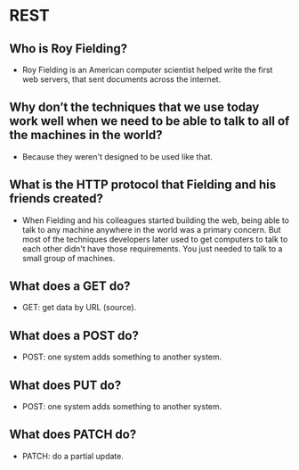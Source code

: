 # REST  

## Who is Roy Fielding?
* Roy Fielding is an American computer scientist helped write the first web servers, that sent documents across the internet.  

## Why don’t the techniques that we use today work well when we need to be able to talk to all of the machines in the world?
* Because they weren't designed to be used like that.  

## What is the HTTP protocol that Fielding and his friends created?
* When Fielding and his colleagues started building the web, being able to talk to any machine anywhere in the world was a primary concern. But most of the techniques developers later used to get computers to talk to each other didn't have those requirements. You just needed to talk to a small group of machines.  

## What does a GET do?
* GET: get data by URL (source). 

## What does a POST do?
* POST: one system adds something to another system.

## What does PUT do?
* POST: one system adds something to another system.  

## What does PATCH do?
* PATCH: do a partial update.